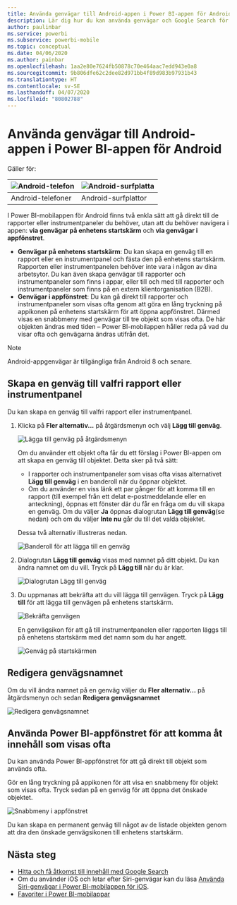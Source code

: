 ```yaml
---
title: Använda genvägar till Android-appen i Power BI-appen för Android
description: Lär dig hur du kan använda genvägar och Google Search för att snabbt komma åt innehåll du visar ofta.
author: paulinbar
ms.service: powerbi
ms.subservice: powerbi-mobile
ms.topic: conceptual
ms.date: 04/06/2020
ms.author: painbar
ms.openlocfilehash: 1aa2e80e7624fb50878c70e464aac7edd943e0a8
ms.sourcegitcommit: 9b806dfe62c2dee82d971bb4f89d983b97931b43
ms.translationtype: HT
ms.contentlocale: sv-SE
ms.lasthandoff: 04/07/2020
ms.locfileid: "80802788"
---
```

# <a name="use-android-app-shortcuts-in-the-power-bi-android-app"></a>Använda genvägar till Android-appen i Power BI-appen för Android

Gäller för:

| ![Android-telefon](./media/mobile-app-quick-access-shortcuts/android-logo-40-px.png) | ![Android-surfplatta](./media/mobile-app-quick-access-shortcuts/android-logo-40-px.png) |
|:--- |:--- |
| Android-telefoner |Android-surfplattor |

I Power BI-mobilappen för Android finns två enkla sätt att gå direkt till de rapporter eller instrumentpaneler du behöver, utan att du behöver navigera i appen: **via genvägar på enhetens startskärm** och **via genvägar i appfönstret**.
 * **Genvägar på enhetens startskärm**: Du kan skapa en genväg till en rapport eller en instrumentpanel och fästa den på enhetens startskärm. Rapporten eller instrumentpanelen behöver inte vara i någon av dina arbetsytor. Du kan även skapa genvägar till rapporter och instrumentpaneler som finns i appar, eller till och med till rapporter och instrumentpaneler som finns på en extern klientorganisation (B2B).
 * **Genvägar i appfönstret**: Du kan gå direkt till rapporter och instrumentpaneler som visas ofta genom att göra en lång tryckning på appikonen på enhetens startskärm för att öppna appfönstret. Därmed visas en snabbmeny med genvägar till tre objekt som visas ofta. De här objekten ändras med tiden – Power BI-mobilappen håller reda på vad du visar ofta och genvägarna ändras utifrån det.

 >[!NOTE]
 >Android-appgenvägar är tillgängliga från Android 8 och senare.

## <a name="create-a-shortcut-to-any-report-or-dashboard"></a>Skapa en genväg till valfri rapport eller instrumentpanel

Du kan skapa en genväg till valfri rapport eller instrumentpanel.

1. Klicka på **Fler alternativ...** på åtgärdsmenyn och välj **Lägg till genväg**.

   ![Lägga till genväg på åtgärdsmenyn](media/mobile-app-quick-access-shortcuts/mobile-add-shortcut-action-menu.png)

   Om du använder ett objekt ofta får du ett förslag i Power BI-appen om att skapa en genväg till objektet. Detta sker på två sätt:
   * I rapporter och instrumentpaneler som visas ofta visas alternativet **Lägg till genväg** i en banderoll när du öppnar objektet.
   * Om du använder en viss länk ett par gånger för att komma till en rapport (till exempel från ett delat e-postmeddelande eller en anteckning), öppnas ett fönster där du får en fråga om du vill skapa en genväg. Om du väljer **Ja** öppnas dialogrutan **Lägg till genväg**(se nedan) och om du väljer **Inte nu** går du till det valda objektet.
   
   Dessa två alternativ illustreras nedan.

   ![Banderoll för att lägga till en genväg](media/mobile-app-quick-access-shortcuts/mobile-add-shortcut-banner.png)


 1. Dialogrutan **Lägg till genväg** visas med namnet på ditt objekt. Du kan ändra namnet om du vill. Tryck på **Lägg till** när du är klar.

    ![Dialogrutan Lägg till genväg](media/mobile-app-quick-access-shortcuts/mobile-add-shortcut-dialog.png)

1. Du uppmanas att bekräfta att du vill lägga till genvägen. Tryck på **Lägg till** för att lägga till genvägen på enhetens startskärm.

   ![Bekräfta genvägen](media/mobile-app-quick-access-shortcuts/mobile-confirm-shortcut.png)

   En genvägsikon för att gå till instrumentpanelen eller rapporten läggs till på enhetens startskärm med det namn som du har angett.

   ![Genväg på startskärmen](media/mobile-app-quick-access-shortcuts/mobile-shortcut-on-home-screen.png)

## <a name="edit-the-shortcut-name"></a>Redigera genvägsnamnet

Om du vill ändra namnet på en genväg väljer du **Fler alternativ...** på åtgärdsmenyn och sedan **Redigera genvägsnamnet**

 ![Redigera genvägsnamnet](media/mobile-app-quick-access-shortcuts/mobile-edit-shortcut.png)

## <a name="use-the-power-bi-mobile-app-launcher-to-access-frequently-viewed-content"></a>Använda Power BI-appfönstret för att komma åt innehåll som visas ofta

Du kan använda Power BI-appfönstret för att gå direkt till objekt som används ofta.

Gör en lång tryckning på appikonen för att visa en snabbmeny för objekt som visas ofta. Tryck sedan på en genväg för att öppna det önskade objektet.

![Snabbmeny i appfönstret](media/mobile-app-quick-access-shortcuts/mobile-shortcut-from-quick-access-menu.png)

Du kan skapa en permanent genväg till något av de listade objekten genom att dra den önskade genvägsikonen till enhetens startskärm.

## <a name="next-steps"></a>Nästa steg
* [Hitta och få åtkomst till innehåll med Google Search](mobile-app-find-access-google-search.md)
* Om du använder iOS och letar efter Siri-genvägar kan du läsa [Använda Siri-genvägar i Power BI-mobilappen för iOS](mobile-apps-ios-siri-shortcuts.md).
* [Favoriter i Power BI-mobilappar](mobile-apps-favorites.md)

